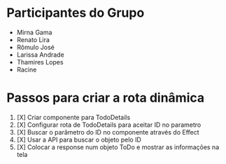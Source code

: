 # Participantes do Grupo
- Mirna Gama
- Renato Lira
- Rômulo José
- Larissa Andrade
- Thamires Lopes
- Racine

# Passos para criar a rota dinâmica
1. [X] Criar componente para TodoDetails 
2. [X] Configurar rota de TodoDetails para aceitar ID no parametro 
3. [X] Buscar o parâmetro do ID no componente através do Effect 
4. [X] Usar a API para buscar o objeto pelo ID 
5. [X] Colocar a response num objeto ToDo e mostrar as informações na tela
